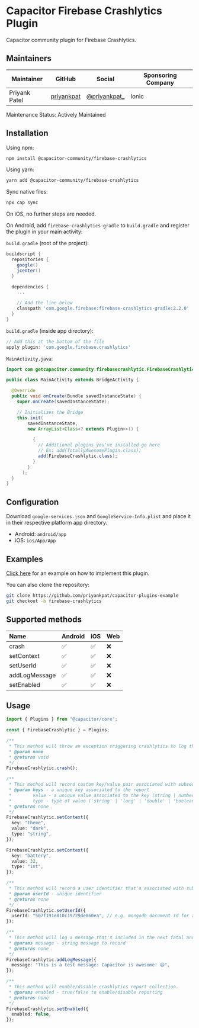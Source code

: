 # Capacitor Firebase Crashlytics Plugin

Capacitor community plugin for Firebase Crashlytics.

## Maintainers

| Maintainer    | GitHub                                      | Social                                           | Sponsoring Company |
| ------------- | ------------------------------------------- | ------------------------------------------------ | ------------------ |
| Priyank Patel | [priyankpat](https://github.com/priyankpat) | [@priyankpat\_](https://twitter.com/priyankpat_) | Ionic              |

Maintenance Status: Actively Maintained

## Installation

Using npm:

```bash
npm install @capacitor-community/firebase-crashlytics
```

Using yarn:

```bash
yarn add @capacitor-community/firebase-crashlytics
```

Sync native files:

```bash
npx cap sync
```

On iOS, no further steps are needed.

On Android, add `firebase-crashlytics-gradle` to `build.gradle` and register the plugin in your main activity:

`build.gradle` (root of the project):

```gradle
buildscript {
  repositories {
    google()
    jcenter()
  }

  dependencies {
    ...

    // Add the line below
    classpath 'com.google.firebase:firebase-crashlytics-gradle:2.2.0'
  }
}
```

`build.gradle` (inside app directory):

```gradle
// Add this at the bottom of the file
apply plugin: 'com.google.firebase.crashlytics'
```

`MainActivity.java`:

```java
import com.getcapacitor.community.firebasecrashlytic.FirebaseCrashlytic;

public class MainActivity extends BridgeActivity {

  @Override
  public void onCreate(Bundle savedInstanceState) {
    super.onCreate(savedInstanceState);

    // Initializes the Bridge
    this.init(
        savedInstanceState,
        new ArrayList<Class<? extends Plugin>>() {

          {
            // Additional plugins you've installed go here
            // Ex: add(TotallyAwesomePlugin.class);
            add(FirebaseCrashlytic.class);
          }
        }
      );
  }
}
```

## Configuration

Download `google-services.json` and `GoogleService-Info.plist` and place it in their respective platform app directory.

- Android: `android/app`
- iOS: `ios/App/App`

## Examples

[Click here](https://github.com/priyankpat/capacitor-plugins-example/tree/firebase-crashlytics) for an example on how to implement this plugin.

You can also clone the repository:

```bash
git clone https://github.com/priyankpat/capacitor-plugins-example
git checkout -b firebase-crashlytics
```

## Supported methods

| Name          | Android | iOS | Web |
| :------------ | :------ | :-- | :-- |
| crash         | ✅      | ✅  | ❌  |
| setContext    | ✅      | ✅  | ❌  |
| setUserId     | ✅      | ✅  | ❌  |
| addLogMessage | ✅      | ✅  | ❌  |
| setEnabled    | ✅      | ✅  | ❌  |

## Usage

```typescript
import { Plugins } from "@capacitor/core";

const { FirebaseCrashlytic } = Plugins;

/**
 * This method will throw an exception triggering crashlytics to log the event.
 * @param none
 * @returns void
 */
FirebaseCrashlytic.crash();

/**
 * This method will record custom key/value pair associated with subsequent fatals and non-fatal reports.
 * @param keys - a unique key associated to the report
 *        value - a unique value associated to the key (string | number | boolean)
 *        type - type of value ('string' | 'long' | 'double' | 'boolean' | 'int' | 'float')
 * @returns none
 */
FirebaseCrashlytic.setContext({
  key: "theme",
  value: "dark",
  type: "string",
});

FirebaseCrashlytic.setContext({
  key: "battery",
  value: 32,
  type: "int",
});

/**
 * This method will record a user identifier that's associated with subsequent fatal and non-fatal reports.
 * @param userId - unique identifier
 * @returns none
 */
FirebaseCrashlytic.setUserId({
  userId: "507f191e810c19729de860ea", // e.g. mongodb document id for a specific user
});

/**
 * This method will log a message that's included in the next fatal and non-fatal crash.
 * @params message - string message to record
 * @returns none
 */
FirebaseCrashlytic.addLogMessage({
  message: "This is a test message: Capacitor is awesome! 😃",
});

/**
 * This method will enable/disable crashlytics report collection.
 * @params enabled - true/false to enable/disable reporting
 * @returns none
 */
FirebaseCrashlytic.setEnabled({
  enabled: false,
});
```

